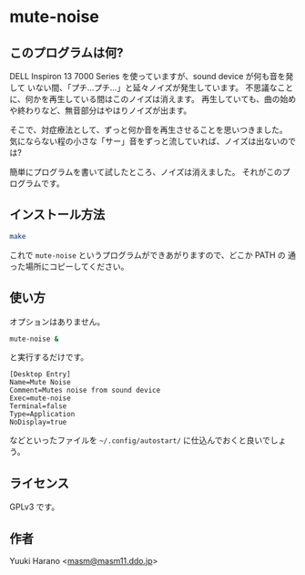 # mute-noise

## このプログラムは何?

DELL Inspiron 13 7000 Series を使っていますが、sound device が何も音を発して
いない間、「プチ…プチ…」と延々ノイズが発生しています。
不思議なことに、何かを再生している間はこのノイズは消えます。
再生していても、曲の始めや終わりなど、無音部分はやはりノイズが出ます。

そこで、対症療法として、ずっと何か音を再生させることを思いつきました。
気にならない程の小さな「サー」音をずっと流していれば、ノイズは出ないのでは?

簡単にプログラムを書いて試したところ、ノイズは消えました。
それがこのプログラムです。

## インストール方法

```sh
make
```

これで `mute-noise` というプログラムができあがりますので、どこか PATH の
通った場所にコピーしてください。

## 使い方

オプションはありません。

```sh
mute-noise &
```

と実行するだけです。

```
[Desktop Entry]
Name=Mute Noise
Comment=Mutes noise from sound device
Exec=mute-noise
Terminal=false
Type=Application
NoDisplay=true
```

などといったファイルを `~/.config/autostart/` に仕込んでおくと良いでしょう。

## ライセンス

GPLv3 です。

## 作者

Yuuki Harano &lt;masm@masm11.ddo.jp&gt;
